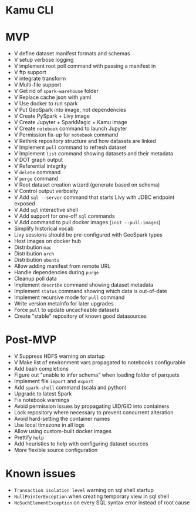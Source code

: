 # Kamu CLI

# MVP
- V define dataset manifest formats and schemas
- V setup verbose logging
- V implement root poll command with passing a manifest in
- V ftp support
- V integrate transform
- V Multi-file support
- V Get rid of `spark-warehouse` folder
- V Replace cache json with yaml
- V Use docker to run spark
- V Put GeoSpark into image, not dependencies
- V Create PySpark + Livy image
- V Create Jupyter + SparkMagic + Kamu image
- V Create `notebook` command to launch Jupyter
- V Permission fix-up for `notebook` command
- V Rethink repository structure and how datasets are linked
- V Implement `pull` command to refresh dataset
- V Implement `list` command showing datasets and their metadata
- V DOT graph output
- V Referential integrity
- V `delete` command
- V `purge` command
- V Root dataset creation wizard (generate based on schema)
- V Control output verbosity
- V Add `sql --server` command that starts Livy with JDBC endpoint exposed
- V Add `sql` interactive shell
- V Add support for one-off `sql` commands
- V Add command to pull docker images (`init --pull-images`)
- Simplify historical vocab
- Livy sessions should be pre-configured with GeoSpark types
- Host images on docker hub
- Distribution `mac`
- Distribution `arch`
- Distribution `ubuntu`
- Allow adding manifest from remote URL
- Handle dependencies during `purge`
- Cleanup poll data
- Implement `describe` command showing dataset metadata
- Implement `status` command showing which data is out-of-date
- Implement recursive mode for `pull` command
- Write version metainfo for later upgrades
- Force `pull` to update uncacheable datasets
- Create "stable" repository of known good datasources

# Post-MVP
- V Suppress HDFS warning on startup
- V Make list of environment vars propagated to notebooks configurable
- Add bash completions
- Figure out "unable to infer schema" when loading folder of parquets
- Implement file `import` and `export`
- Add `spark-shell` command (scala and python)
- Upgrade to latest Spark
- Fix notebook warnings
- Avoid permission issues by propagating UID/GID into containers
- Lock repository where necessary to prevent concurrent alteration
- Avoid hard-setting the container names
- Use local timezone in all logs
- Allow using custom-built docker images
- Prettify `help`
- Add heuristics to help with configuring dataset sources
- More flexible source configuration

# Known issues
- `Transaction isolation level` warning on sql shell startup
- `NullPointerException` when creating temporary view in sql shell
- `NoSuchElementException` on every SQL syntax error instead of root cause
